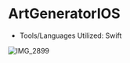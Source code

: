 # ArtGeneratorIOS

- Tools/Languages Utilized: Swift

![IMG_2899](https://github.com/johannssh/ArtGeneratorIOS/assets/11149699/4006f474-7358-4adb-9ee5-5a6ff93d0986)
